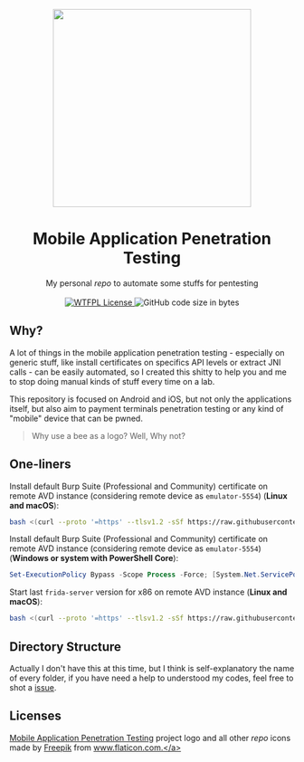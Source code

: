 <p align="center">
<a href="https://github.com/6a6f6a6f/mobile-offsec/">
  <img src="./resources/logo.png" width="350" />
</a>
</p>
<h1 align="center">
  Mobile Application Penetration Testing
</h1>

<p align="center">
  My personal <i>repo</i> to automate some stuffs for pentesting
  <br/><br/>
  <a href="http://www.wtfpl.net/txt/copying/">
    <img alt="WTFPL License" src="https://img.shields.io/github/license/6a6f6a6f/mobile-offsec" />
  </a>
  <img alt="GitHub code size in bytes" src="https://img.shields.io/github/languages/code-size/6a6f6a6f/mobile-offsec">
</p>

## Why?

A lot of things in the mobile application penetration testing - especially on generic stuff, like install certificates on specifics API levels or extract JNI calls - can be easily automated, so I created this shitty to help you and me to stop doing manual kinds of stuff every time on a lab.

This repository is focused on Android and iOS, but not only the applications itself, but also aim to payment terminals penetration testing or any kind of "mobile" device that can be pwned.

> Why use a bee as a logo? Well, Why not?

## One-liners

Install default Burp Suite (Professional and Community) certificate on remote AVD instance (considering remote device as `emulator-5554`) (**Linux and macOS**):

```sh
bash <(curl --proto '=https' --tlsv1.2 -sSf https://raw.githubusercontent.com/6a6f6a6f/mobile-offsec/main/installers/avd_setup.sh)
```

Install default Burp Suite (Professional and Community) certificate on remote AVD instance (considering remote device as `emulator-5554`) (**Windows or system with PowerShell Core**):

```powershell
Set-ExecutionPolicy Bypass -Scope Process -Force; [System.Net.ServicePointManager]::SecurityProtocol = [System.Net.ServicePointManager]::SecurityProtocol -bor 3072; iex ((New-Object System.Net.WebClient).DownloadString('https://raw.githubusercontent.com/6a6f6a6f/mobile-offsec/main/installers/Install-Burp-Android.ps1'))
```

Start last `frida-server` version for x86 on remote AVD instance (**Linux and macOS**):

```sh
bash <(curl --proto '=https' --tlsv1.2 -sSf https://raw.githubusercontent.com/6a6f6a6f/mobile-offsec/main/installers/setup_frida_x86.sh)
```

## Directory Structure

Actually I don't have this at this time, but I think is self-explanatory the name of every folder, if you have need a help to understood my codes, feel free to shot a [issue](https://github.com/6a6f6a6f/mobile-offsec/issues).

## Licenses

[Mobile Application Penetration Testing](https://github.com/6a6f6a6f/mobile-offsec/mobile-offsec) project logo and all other *repo* icons made by <a href="https://www.flaticon.com/authors/freepik" title="Freepik">Freepik</a> from <a href="https://www.flaticon.com/" title="Flaticon">www.flaticon.com.</a>